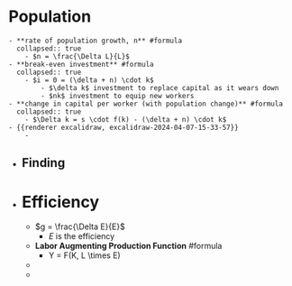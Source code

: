 # Population
	- **rate of population growth, n** #formula
	  collapsed:: true
		- $n = \frac{\Delta L}{L}$
	- **break-even investment** #formula
	  collapsed:: true
		- $i = 0 = (\delta + n) \cdot k$
			- $\delta k$ investment to replace capital as it wears down
			- $nk$ investment to equip new workers
	- **change in capital per worker (with population change)** #formula
	  collapsed:: true
		- $\Delta k = s \cdot f(k) - (\delta + n) \cdot k$
	- {{renderer excalidraw, excalidraw-2024-04-07-15-33-57}}
		-
- ## Finding
- # Efficiency
	- $g = \frac{\Delta E}{E}$
		- *E* is the efficiency
	- **Labor Augmenting Production Function** #formula
		- Y = F(K, L \times E)
	-
	-